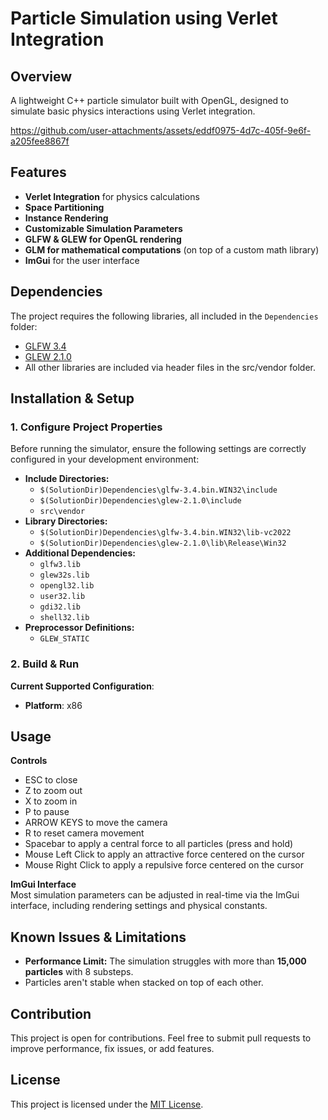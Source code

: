 # Particle Simulation using Verlet Integration 

## Overview
A lightweight C++ particle simulator built with OpenGL, designed to simulate basic physics interactions using Verlet integration. 



https://github.com/user-attachments/assets/eddf0975-4d7c-405f-9e6f-a205fee8867f



## Features
- **Verlet Integration** for physics calculations
- **Space Partitioning** 
- **Instance Rendering** 
- **Customizable Simulation Parameters**
- **GLFW & GLEW for OpenGL rendering**
- **GLM for mathematical computations** (on top of a custom math library)
- **ImGui** for the user interface

## Dependencies
The project requires the following libraries, all included in the `Dependencies` folder:
- [GLFW 3.4](https://www.glfw.org/)
- [GLEW 2.1.0](http://glew.sourceforge.net/)
- All other libraries are included via header files in the src/vendor folder.

## Installation & Setup
### 1. Configure Project Properties
Before running the simulator, ensure the following settings are correctly configured in your development environment:
- **Include Directories:**
  - `$(SolutionDir)Dependencies\glfw-3.4.bin.WIN32\include`
  - `$(SolutionDir)Dependencies\glew-2.1.0\include`
  - `src\vendor`
- **Library Directories:**
  - `$(SolutionDir)Dependencies\glfw-3.4.bin.WIN32\lib-vc2022`
  - `$(SolutionDir)Dependencies\glew-2.1.0\lib\Release\Win32`
- **Additional Dependencies:**
  - `glfw3.lib`
  - `glew32s.lib`
  - `opengl32.lib`
  - `user32.lib`
  - `gdi32.lib`
  - `shell32.lib`
- **Preprocessor Definitions:**
  - `GLEW_STATIC`

### 2. Build & Run
  **Current Supported Configuration**:
  - **Platform**: x86

## Usage
**Controls**
- ESC to close
- Z to zoom out
- X to zoom in
- P to pause
- ARROW KEYS to move the camera
- R to reset camera movement
- Spacebar to apply a central force to all particles (press and hold)
- Mouse Left Click to apply an attractive force centered on the cursor
- Mouse Right Click to apply a repulsive force centered on the cursor

**ImGui Interface**  
Most simulation parameters can be adjusted in real-time via the ImGui interface, including rendering settings and physical constants.

## Known Issues & Limitations
- **Performance Limit:** The simulation struggles with more than **15,000 particles** with 8 substeps.
- Particles aren't stable when stacked on top of each other.

## Contribution
This project is open for contributions. Feel free to submit pull requests to improve performance, fix issues, or add features.

## License
This project is licensed under the [MIT License](LICENSE).
